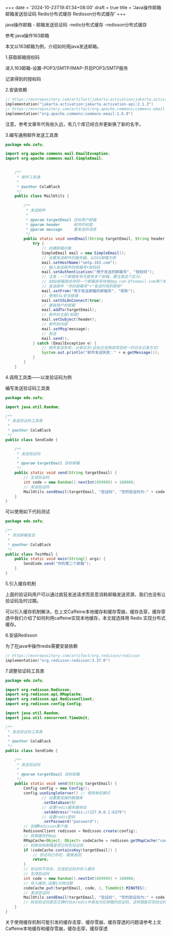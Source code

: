 +++
date = '2024-10-23T19:41:34+08:00'
draft = true
title = 'Java操作邮箱 邮箱发送验证码 Redis分布式缓存 Redisson分布式缓存'
+++

java操作邮箱 - 邮箱发送验证码 -redis分布式缓存 -redisson分布式缓存

参考:java操作163邮箱

本文以163邮箱为例，介绍如何用java发送邮箱。

1.获取邮箱授权码

进入163邮箱-设置-POP3/SMTP/IMAP-开启POP3/SMTP服务

记录得到的授权码

2.安装依赖

```kotlin
// https://mvnrepository.com/artifact/jakarta.activation/jakarta.activation-api
implementation("jakarta.activation:jakarta.activation-api:2.1.3")
// https://mvnrepository.com/artifact/org.apache.commons/commons-email
implementation("org.apache.commons:commons-email:1.6.0")
```


注意，参考文章年代有些久远，有几个库已经合并更新换了新的名字。

3.编写通用邮件发送工具类

```java
package edu.zafu;

import org.apache.commons.mail.EmailException;
import org.apache.commons.mail.SimpleEmail;
    

    /**
     * 邮件工具类
     *
     * @author ColaBlack
     */
    public class MailUtils {
    
        /**
         * 发送邮件
         *
         * @param targetEmail 目标用户邮箱
         * @param header      邮件的标题
         * @param message     要发送的消息
         */
        public static void sendEmail(String targetEmail, String header, String message) {
            try {
                // 创建邮箱对象
                SimpleEmail mail = new SimpleEmail();
                // 设置发送邮件的服务器，以163邮箱为例
                mail.setHostName("smtp.163.com");
                // 输入发送邮件的邮箱号+授权码
                mail.setAuthentication("用于发送的邮箱号", "授权码");
                // 注意：一个邮箱账号可能有多个邮箱，要注意这个区分。
                // 如QQ邮箱就支持同一个邮箱账号持有@qq.com @foxmail.com两个邮箱
                // 发送邮件 "你的邮箱号"+"发送时用的昵称"
                mail.setFrom("用于发送邮箱的邮箱号", "昵称");
                // 使用SSL安全链接
                mail.setSSLOnConnect(true);
                // 接收用户的邮箱
                mail.addTo(targetEmail);
                // 邮件的主题(标题)
                mail.setSubject(header);
                // 邮件的内容
                mail.setMsg(message);
                // 发送
                mail.send();
            } catch (EmailException e) {
                // 邮件发送失败，记录日志(此处应该换成项目统一的日志记录方式)
                System.out.println("邮件发送失败：" + e.getMessage());
            }
        }
    }
```


4.调用工具类——以发验证码为例

编写发送验证码工具类

```java
package edu.zafu;

import java.util.Random;

/**
 * 发送验证码工具类
 *
 * @author ColaBlack
 */
public class SendCode {

    /**
     * 发送验证码
     *
     * @param targetEmail 目标邮箱
     */
    public static void send(String targetEmail) {
        // 生成验证码
        int code = new Random().nextInt(899999) + 100000;
        // 发送验证码
        MailUtils.sendEmail(targetEmail, "验证码", "您的验证码为:" + code + "(1分钟内有效)");
    }
}
```


可以使用如下代码测试

```java
package edu.zafu;

/**
 * 测试邮箱发送
 *
 * @author ColaBlack
 */
public class TestMail {
    public static void main(String[] args) {
        SendCode.send("你的第二个邮箱");
    }
}
```


5.引入缓存机制

上面的验证码用户可以通过疯狂发送请求而恶意消耗邮箱发送资源，我们也没有让验证码及时过期。

可以引入缓存机制解决，在上文Caffeine本地缓存和缓存雪崩，缓存击穿，缓存穿透中我们介绍了如何利用caffeine实现本地缓存，本文就选择用 Redis 实现分布式缓存。

6.安装Redisson

为了在java中操作redis需要安装依赖

```kotlin
// https://mvnrepository.com/artifact/org.redisson/redisson
implementation("org.redisson:redisson:3.37.0")
```

7.调整验证码工具类

```java
package edu.zafu;

import org.redisson.Redisson;
import org.redisson.api.RMapCache;
import org.redisson.api.RedissonClient;
import org.redisson.config.Config;

import java.util.Random;
import java.util.concurrent.TimeUnit;

/**
 * 发送验证码工具类
 *
 * @author ColaBlack
 */
public class SendCode {

    /**
     * 发送验证码
     *
     * @param targetEmail 目标邮箱
     */
    public static void send(String targetEmail) {
        Config config = new Config();
        config.useSingleServer() // 使用单机模式
                // 设置要连接的数据库
                .setDatabase(0)
                // 设置redis服务器地址
                .setAddress("redis://127.0.0.1:6379")
                // 设置redis密码
                .setPassword("password");
        // 创建Redisson客户端
        RedissonClient redisson = Redisson.create(config);
        // 获取缓存的map
        RMapCache<Object, Object> codeCache = redisson.getMapCache("code");
        // 判断目标邮箱是否已存在验证码
        if (codeCache.containsKey(targetEmail)) {
            // 验证码已存在，直接返回
            return;
        }
        // 验证码不存在，生成验证码并存入缓存
        // 生成验证码
        int code = new Random().nextInt(899999) + 100000;
        // 存入缓存,设置1分钟过期
        codeCache.put(targetEmail, code, 1, TimeUnit.MINUTES);
        // 发送验证码
        MailUtils.sendEmail(targetEmail, "验证码", "您的验证码为:" + code + "(1分钟内有效)");
        // 校验验证码是否正确时也从redis中拿去对应邮箱的验证码，这样就能实现验证码的超时过期
    }
}
```


关于使用缓存机制可能引发的缓存击穿、缓存雪崩、缓存穿透的问题请参考上文Caffeine本地缓存和缓存雪崩，缓存击穿，缓存穿透
